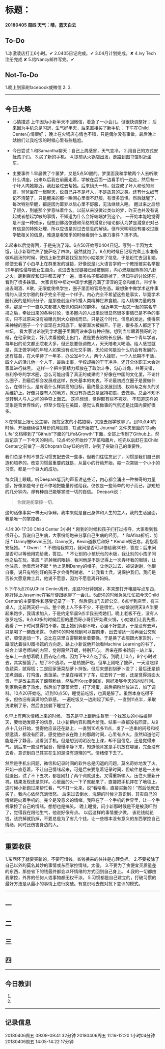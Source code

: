 # 标题：

#### 20180405   周四   天气：晴，蓝天白云

## To-Do

1.冰激凌店打工6小时。✔
2.0405日记完成。✔
3.04月计划完成。✘
4.Ivy Tech注册完成 ✘
5.给Nancy邮件写完。✔

## Not-To-Do

1.晚上到家刷facebook或微信
2.
3.
***
## 今日大略

* 心情描述
上午因为小新半天不回微信，着急了一小会儿，但很快调整好；
后来因为手机总是闪退，生气好半天，后来直接买了新手机；
下午在Child Center心情很好；
晚上在火锅店心情也不错，只是偶尔没有事做，最后晚上姑娘们让我吃饭的时候心里有些尴尬。
* 今日尝试
1.和Samantha聊天：自己上周感冒，天气变冷。
2.用自己的方式安抚孩子们。
3.买了新的手机。
4.提前从火锅店出发，走路到图书馆附近坐车。

* 主要事件
1.早晨做了个噩梦，又是5点50醒的。梦里面我和学敏两个人去听歌什么讲座，出来以后我在前面走着，学敏在后面一边看手机一边走，然后有一个坏人向她靠近，我赶紧过去帮她。后来镜头一转，就变成了坏人和他的哥哥、爸爸坐在一起聊天，说自己并不是坏人，不是故意的之类。还有什么细节记不清楚了，只是醒来的那一瞬间心里很不舒服，有很多恐惧。然后就醒了，每次特别早醒，都是因为噩梦以后心里不舒服，无法继续入睡。
醒过来之后想了很久，到底那个梦意味着什么。以前从来没做过类似的梦，昨天也并没有说起或者想起学敏的事情，不知道为什么会好端端梦到这个。
一开始本能地觉得是不是一种预示，但想到佛洛依德和荣格的潜意识理论都认为梦是潜意识对已有信息的特殊处理，所以应该是对过去信息的解读。但昨天明明没有接收过跟学敏相关的信息，难道是看知乎的时候看到什么暴力事件？搞不清。

2.起来以后觉得困，于是先洗了澡。6点50开始写0404日记。写到一半因为太饿，让小新帮忙热了披萨吃了四块，居然就饱了。9点的时候日记写完煮上水准备做鸡蛋汤的时候，微信上新生群要找室友的小姑娘来了信息，于是赶忙去回复她。顺便去看了小白早上在群里发的链接，好像说是北大语言学的一个教授被实名举报20年前性侵导致女生自杀。点进去发现链接已经被删除，内心燃烧起熊熊的八卦之火，跑到百度和知乎都去搜了一遍，很多帖子都被删掉了，但知乎的讨论还在，看到了很多轶事。
大家言辞中都对中国学术圈充满了深深的无奈和嫌弃。带学生出去喝酒、K歌，无限度使唤学生，圈子里面的官场生态。跟想象中做学术这件事情的人温文尔雅的样子完全不是一个样子。内心完全不希望这些是事实，毕竟学术圈代表的是知识分子，是那些创造和传播人类精神世界食粮，给人精神力量的群体。那是一个一直以来都被人敬佩和崇拜的群体。
但近年来一起又一起的实名举报之后，牵扯出来的各种讨论，很多圈内的人出来说很显然很多事情已是不争的事实，只不过原来没有被曝光到大众视线而已。只是这个时代，信息的发达，使得原来神秘的圈子一个个呈现在太阳底下，秘密渐次被揭开。于是，很多圣人都走下了神坛。
看大家讨论说到学术圈子里面阿谀奉承各种应酬，想到当年跟着强哥的时候，在他家聚会，好几次看他晚上出门，说是要去陪校长应酬。他一个青年学者，每年出的论文都比院老大多，但还是要低调做人，天天陪老大喝酒。给人感觉就是，真正做学问的年轻人如果没有点社交手腕，无论如何是没什么机会有发展的。还有陈磊，在大学待了一年多，办公室4个人，两个人挂职，一个人长期不干活，四个人的活儿他一个人干，最后出事，学校却撇的干干净净，还开全体职工大会对家属进行抹黑。
这样一个把主要精力都放在了政治斗争，勾心斗角，共筹交错，权利争夺的学术圈，怎么可能出得了真正的成果呢？好像在中国的文化里，不论什么圈子，到最后都会发展成这样，丧失基本的初衷。不论最初成立圈子是要做什么，在做什么，是有着什么样崇高的目标，最终最会发展到钱、权和与之有关的关系维护上。好像只要有人的地方，就没有办法总是坚持初衷，去做事。总会不知不觉转到人与人之间的争夺上面去。
这样想想，觉得颇有些不喜欢。
不知道这样的现象是否世界性的，但至少现在在美国，感觉认真做事的气氛还是比国内要好很多。

3.在微信上跟七公主聊，跟找室友的小姑娘聊，又跑去跟学敏聊了。到10点40的时候，开始继续做3月份的月回顾，12点开始把"!_ Journal" 文件夹里面的“Daily Life”文档移到了“Github”下面的“Life&Growth”下面，全部上传到了Github上。然后记录了一下今天的时间。12点45分开始炒了芹菜和藕片，吃完以后赶在去Child Center之前做了一段Choprah Day13的内容，讲到了突破自己的重要性。
>
我们总是不知不觉受习惯支配去做一些事，但我们往往忘记了，习惯是我们自己创造和培养的。改变习惯最重要的就是，从最小的行动开始，每一次突破一个小小的习惯，都是一个巨大的成功。

每次闭上眼睛，听Deepark低沉的声音讲这些话，内心都会涌出一种神奇的力量感，好像那些句子在不停地把能量传递给我。仅仅是一些简单的句子而已，那短短的几分钟内，却有种自己能够掌控一切的自信。
Deepark说：
>你就是能掌控一切。

这句话像事实一样无可争辩。我本来就是自己身体和人生的主人，我的生活里面，我是唯一的掌控者。

4.14:30-17:30  Child Center    3小时
		* 刚到的时候和孩子们打过招呼，大家看到我很开心。我说自己生病，大家纷纷跑来分享自己生病的经历。
		* 和Afina折纸，剪纸
		* Danny被Kevin压到，Danny哭，Kevin道歉后和好
		* Kendle嘴巴疼，我抱着安抚她。
		* Owen：
			* 不借给我剪刀，我问是否可以借给我30秒，答应；后来问是否可以等他用完给我，答应。
			* 不让别的小孩玩他的木板，我让别的小孩子问他之后在玩，答应
			* 抓掉我的眼镜，我问他是不是记得上一次弄坏我的眼镜，让他注意，他表示对不起
			* 地上见到Danny的帽子，让他送过去，被说谢谢，他很自豪，说只有特别好的孩子才会得到谢谢。
			* 让我看士兵，说保护我们，我问是否长大愿意做士兵，他说不愿意，因为不愿意离开妈妈。

5.下午5点20从Child Center离开，走路10分钟到家，本来想打开电脑写点东西，刚好碰上Jasamine在客厅便跟她聊了一会儿。5点50的时候急急忙忙把今天Child Center的主要事件和感受记录了一下，然后便出门去赶公交。6点半到店里，有三桌人，比前两天好一点。整个晚上人不多不少，不是很忙。小姑娘说明天9点半要起来跑步，我请求加入，于是约定早晨9点半我去找她们。晚上老板不在，没有人张罗吃饭。9点40多的时候后厨的墨西哥小哥们开始煮火锅，小姑娘们让我先煮，我看了一下时间觉得怕不够，加上她们俩都不吃，心里不好意思，于是没有去煮，只是喝了一碗西米露。
9点50的时候想到可以提前走，出去溜达一段再坐公交就好，顺便运动一下，总比在店里白雾聊赖坐着要强。于是换了衣服跟大家告别，一路溜达着往IU图书馆的方向走。路上小新说他开始看Machine Learning的书了，结合上课老师讲的内容，觉得豁然开朗，特别开心。
后来在图书馆前一站上车，在车上一直想着晚上回去吃点啥。因为下午2点吃了饭，到晚上10点，8个小时过去，其实挺饿了。想了3个选项，一是热披萨吃，但早上刚吃了披萨，一天没吃绿色蔬菜，腻得慌；二是回家菠菜胡萝卜拌饭，但后来想到胡萝卜没了；最后还是锁定煮泡面，打鸡蛋，煮菠菜。于是在榕城下了车，进去转了一圈，还是觉得泡面太贵，于是改主意买了酸辣粉丝，然后开Keep走回家，刚好凑够今天的运动时间。
到家后先煮了热水，然后加了菠菜紫菜，打了鸡蛋，最后把粉丝放进去，加了调料。10点20开始吃，迟到10点50，睡觉前吃饭，也真是醉了。虽然本身吃得不多，但依旧有满满的负罪感。
一遍吃饭又一边刷起了知乎，一直到11点半，采取洗漱刷了牙，然后直接躺下睡觉了。

6.早上有两次情绪上来的时候。
首先是早上跟新生群里一个找室友的小姑娘聊天，要给她发房子的信息，让小新把内容和图片给我。结果一直都没有回音。从9点十几分开始，觉得他应该还在路上，一直到10点多11点，发了一连串的问号和视频邀请，都没有回音。感觉他应该在路上的那段时间，心里有点火。虽然知道他可能是开了静音，没看到手机。但是想到明明没在上课，却不回信息，还是觉得来气。到后来一直没有回音，慢慢平静下来，知道他肯定是手机放在哪里，完全没有去看。意识到自己其实在生的是没有道理的气。情绪便下去了。

然后是手机出问题，微信和记录时间的软件总是闪退的问题，莫名奇妙地发了火。开始一直忍着，不让自己情绪起来，可是后来要急着记录时间，但软件总是一出来就退出，试了不下五次，都是刚打了两个词就退出，又得重新输入，压住火重新开机，结果发现还是原样。心里面的火一下子就起来了，直接把手机摔在了地毯上。这时候小新跑过来帮忙看，气不打一处来，说“看啥看，直接买新的！”然后他就去买了。我内心依然充满愤怒。
后来过去倒水，洗碗的时候才意识到，其实自己的情绪是向着手机的。完全是没意义的情绪。我陷在了一个手机的世界里，让一个手机掌控了自己的情绪。想想也是搞笑。
晚上睡觉，问小新那时候是不是被我吓到了，觉得我在跟他生气，他说好像有点。
以后这样的事情要少做。
该花钱就花钱，该扔掉就扔掉，不要总是为了省几个钱，让一些根本没有意义的东西掌控自己情绪，同时还伤害身边的人。

***
## 重要收获

1.东西坏了就要买新的，不要可惜钱。省钱换来的往往是心理负担。
2.不要被除了自己以外的莫名其妙的事情或东西掌控情绪，太傻。
3.不要为了贪便宜买质量差的东西，那些省下的钱最终都会以坏情绪的方式回到自己身上。
4.我的一切都由我掌控，外界的任何人或事物都无权干涉。
5.习惯都是自己建立的，打破习惯的最好方法是从最小的事情上进行突破。有意识地去做对抗下意识的模式。
***
## 一

## 二

## 三

## 四
***
## 今日教训

1.

2.

***
## 记录信息

20180406周五  09:09-09:41    32分钟
20180406周五  11:16-12:20    1小时04分钟
20180406周五  14:05-14:22    17分钟
